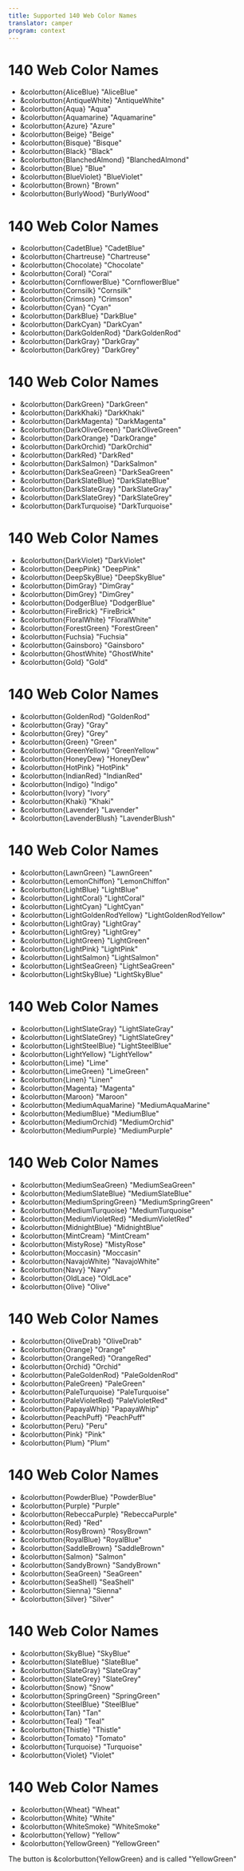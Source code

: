 ```yaml
---
title: Supported 140 Web Color Names
translator: camper  
program: context
---
```


# 140 Web Color Names

- &colorbutton{AliceBlue}    "AliceBlue"
- &colorbutton{AntiqueWhite}    "AntiqueWhite"
- &colorbutton{Aqua}    "Aqua"
- &colorbutton{Aquamarine}    "Aquamarine"
- &colorbutton{Azure}    "Azure"
- &colorbutton{Beige}    "Beige"
- &colorbutton{Bisque}    "Bisque"
- &colorbutton{Black}    "Black"
- &colorbutton{BlanchedAlmond}    "BlanchedAlmond"
- &colorbutton{Blue}    "Blue"
- &colorbutton{BlueViolet}    "BlueViolet"
- &colorbutton{Brown}    "Brown"
- &colorbutton{BurlyWood}    "BurlyWood"

# 140 Web Color Names

- &colorbutton{CadetBlue}    "CadetBlue"
- &colorbutton{Chartreuse}    "Chartreuse"
- &colorbutton{Chocolate}    "Chocolate"
- &colorbutton{Coral}    "Coral"
- &colorbutton{CornflowerBlue}    "CornflowerBlue"
- &colorbutton{Cornsilk}    "Cornsilk"
- &colorbutton{Crimson}    "Crimson"
- &colorbutton{Cyan}    "Cyan"
- &colorbutton{DarkBlue}    "DarkBlue"
- &colorbutton{DarkCyan}    "DarkCyan"
- &colorbutton{DarkGoldenRod}    "DarkGoldenRod"
- &colorbutton{DarkGray}    "DarkGray"
- &colorbutton{DarkGrey}    "DarkGrey"

# 140 Web Color Names

- &colorbutton{DarkGreen}    "DarkGreen"
- &colorbutton{DarkKhaki}    "DarkKhaki"
- &colorbutton{DarkMagenta}    "DarkMagenta"
- &colorbutton{DarkOliveGreen}    "DarkOliveGreen"
- &colorbutton{DarkOrange}    "DarkOrange"
- &colorbutton{DarkOrchid}    "DarkOrchid"
- &colorbutton{DarkRed}    "DarkRed"
- &colorbutton{DarkSalmon}    "DarkSalmon"
- &colorbutton{DarkSeaGreen}    "DarkSeaGreen"
- &colorbutton{DarkSlateBlue}    "DarkSlateBlue"
- &colorbutton{DarkSlateGray}    "DarkSlateGray"
- &colorbutton{DarkSlateGrey}    "DarkSlateGrey"
- &colorbutton{DarkTurquoise}    "DarkTurquoise"

# 140 Web Color Names

- &colorbutton{DarkViolet}    "DarkViolet"
- &colorbutton{DeepPink}    "DeepPink"
- &colorbutton{DeepSkyBlue}    "DeepSkyBlue"
- &colorbutton{DimGray}    "DimGray"
- &colorbutton{DimGrey}    "DimGrey"
- &colorbutton{DodgerBlue}    "DodgerBlue"
- &colorbutton{FireBrick}    "FireBrick"
- &colorbutton{FloralWhite}    "FloralWhite"
- &colorbutton{ForestGreen}    "ForestGreen"
- &colorbutton{Fuchsia}    "Fuchsia"
- &colorbutton{Gainsboro}    "Gainsboro"
- &colorbutton{GhostWhite}    "GhostWhite"
- &colorbutton{Gold}    "Gold"

# 140 Web Color Names

- &colorbutton{GoldenRod}    "GoldenRod"
- &colorbutton{Gray}    "Gray"
- &colorbutton{Grey}    "Grey"
- &colorbutton{Green}    "Green"
- &colorbutton{GreenYellow}    "GreenYellow"
- &colorbutton{HoneyDew}    "HoneyDew"
- &colorbutton{HotPink}    "HotPink"
- &colorbutton{IndianRed}    "IndianRed"
- &colorbutton{Indigo}    "Indigo"
- &colorbutton{Ivory}    "Ivory"
- &colorbutton{Khaki}    "Khaki"
- &colorbutton{Lavender}    "Lavender"
- &colorbutton{LavenderBlush}    "LavenderBlush"

# 140 Web Color Names

- &colorbutton{LawnGreen}    "LawnGreen"
- &colorbutton{LemonChiffon}    "LemonChiffon"
- &colorbutton{LightBlue}    "LightBlue"
- &colorbutton{LightCoral}    "LightCoral"
- &colorbutton{LightCyan}    "LightCyan"
- &colorbutton{LightGoldenRodYellow}    "LightGoldenRodYellow"
- &colorbutton{LightGray}    "LightGray"
- &colorbutton{LightGrey}    "LightGrey"
- &colorbutton{LightGreen}    "LightGreen"
- &colorbutton{LightPink}    "LightPink"
- &colorbutton{LightSalmon}    "LightSalmon"
- &colorbutton{LightSeaGreen}    "LightSeaGreen"
- &colorbutton{LightSkyBlue}    "LightSkyBlue"

# 140 Web Color Names

- &colorbutton{LightSlateGray}    "LightSlateGray"
- &colorbutton{LightSlateGrey}    "LightSlateGrey"
- &colorbutton{LightSteelBlue}    "LightSteelBlue"
- &colorbutton{LightYellow}    "LightYellow"
- &colorbutton{Lime}    "Lime"
- &colorbutton{LimeGreen}    "LimeGreen"
- &colorbutton{Linen}    "Linen"
- &colorbutton{Magenta}    "Magenta"
- &colorbutton{Maroon}    "Maroon"
- &colorbutton{MediumAquaMarine}    "MediumAquaMarine"
- &colorbutton{MediumBlue}    "MediumBlue"
- &colorbutton{MediumOrchid}    "MediumOrchid"
- &colorbutton{MediumPurple}    "MediumPurple"

# 140 Web Color Names

- &colorbutton{MediumSeaGreen}    "MediumSeaGreen"
- &colorbutton{MediumSlateBlue}    "MediumSlateBlue"
- &colorbutton{MediumSpringGreen}    "MediumSpringGreen"
- &colorbutton{MediumTurquoise}    "MediumTurquoise"
- &colorbutton{MediumVioletRed}    "MediumVioletRed"
- &colorbutton{MidnightBlue}    "MidnightBlue"
- &colorbutton{MintCream}    "MintCream"
- &colorbutton{MistyRose}    "MistyRose"
- &colorbutton{Moccasin}    "Moccasin"
- &colorbutton{NavajoWhite}    "NavajoWhite"
- &colorbutton{Navy}    "Navy"
- &colorbutton{OldLace}    "OldLace"
- &colorbutton{Olive}    "Olive"

# 140 Web Color Names

- &colorbutton{OliveDrab}    "OliveDrab"
- &colorbutton{Orange}    "Orange"
- &colorbutton{OrangeRed}    "OrangeRed"
- &colorbutton{Orchid}    "Orchid"
- &colorbutton{PaleGoldenRod}    "PaleGoldenRod"
- &colorbutton{PaleGreen}    "PaleGreen"
- &colorbutton{PaleTurquoise}    "PaleTurquoise"
- &colorbutton{PaleVioletRed}    "PaleVioletRed"
- &colorbutton{PapayaWhip}    "PapayaWhip"
- &colorbutton{PeachPuff}    "PeachPuff"
- &colorbutton{Peru}    "Peru"
- &colorbutton{Pink}    "Pink"
- &colorbutton{Plum}    "Plum"

# 140 Web Color Names

- &colorbutton{PowderBlue}    "PowderBlue"
- &colorbutton{Purple}    "Purple"
- &colorbutton{RebeccaPurple}    "RebeccaPurple"
- &colorbutton{Red}    "Red"
- &colorbutton{RosyBrown}    "RosyBrown"
- &colorbutton{RoyalBlue}    "RoyalBlue"
- &colorbutton{SaddleBrown}    "SaddleBrown"
- &colorbutton{Salmon}    "Salmon"
- &colorbutton{SandyBrown}    "SandyBrown"
- &colorbutton{SeaGreen}    "SeaGreen"
- &colorbutton{SeaShell}    "SeaShell"
- &colorbutton{Sienna}    "Sienna"
- &colorbutton{Silver}    "Silver"

# 140 Web Color Names

- &colorbutton{SkyBlue}    "SkyBlue"
- &colorbutton{SlateBlue}    "SlateBlue"
- &colorbutton{SlateGray}    "SlateGray"
- &colorbutton{SlateGrey}    "SlateGrey"
- &colorbutton{Snow}    "Snow"
- &colorbutton{SpringGreen}    "SpringGreen"
- &colorbutton{SteelBlue}    "SteelBlue"
- &colorbutton{Tan}    "Tan"
- &colorbutton{Teal}    "Teal"
- &colorbutton{Thistle}    "Thistle"
- &colorbutton{Tomato}    "Tomato"
- &colorbutton{Turquoise}    "Turquoise"
- &colorbutton{Violet}    "Violet"

# 140 Web Color Names

- &colorbutton{Wheat}    "Wheat"
- &colorbutton{White}    "White"
- &colorbutton{WhiteSmoke}    "WhiteSmoke"
- &colorbutton{Yellow}    "Yellow"
- &colorbutton{YellowGreen}    "YellowGreen"

The button is &colorbutton{YellowGreen} and is called "YellowGreen"
